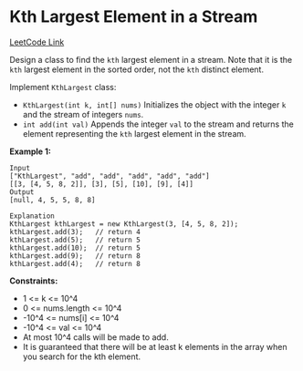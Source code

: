# Kth Largest Element in a Stream

[LeetCode Link](https://leetcode.com/problems/kth-largest-element-in-a-stream/)

Design a class to find the `kth` largest element in a stream. Note that it is the `kth` largest element in the sorted order, not the `kth` distinct element.

Implement `KthLargest` class:

- `KthLargest(int k, int[] nums)` Initializes the object with the integer `k` and the stream of integers `nums`.
- `int add(int val)` Appends the integer `val` to the stream and returns the element representing the `kth` largest element in the stream.

**Example 1:**
```
Input
["KthLargest", "add", "add", "add", "add", "add"]
[[3, [4, 5, 8, 2]], [3], [5], [10], [9], [4]]
Output
[null, 4, 5, 5, 8, 8]

Explanation
KthLargest kthLargest = new KthLargest(3, [4, 5, 8, 2]);
kthLargest.add(3);   // return 4
kthLargest.add(5);   // return 5
kthLargest.add(10);  // return 5
kthLargest.add(9);   // return 8
kthLargest.add(4);   // return 8
```

**Constraints:**
- 1 <= k <= 10^4
- 0 <= nums.length <= 10^4
- -10^4 <= nums[i] <= 10^4
- -10^4 <= val <= 10^4
- At most 10^4 calls will be made to add.
- It is guaranteed that there will be at least k elements in the array when you search for the kth element.

